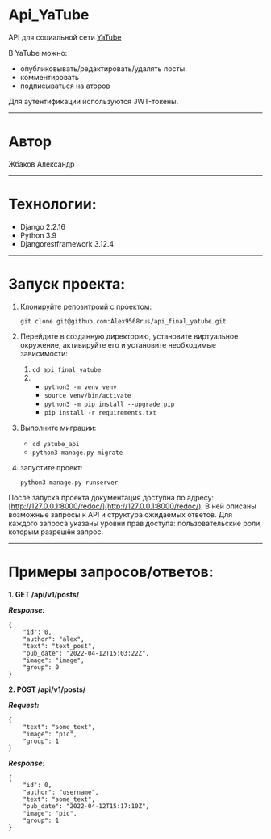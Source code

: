 # Api_YaTube
API для социальной сети [YaTube](https://github.com/Alex9568rus/hw05_final)

В YaTube можно:
* опубликовывать/редактировать/удалять посты
* комментировать
* подписываться на аторов 

Для аутентификации используются JWT-токены.
___

# Автор
Жбаков Александр
___

# Технологии:
* Django 2.2.16
* Python 3.9
* Djangorestframework 3.12.4

___

# Запуск проекта:

1. Клонируйте репозитроий с проектом:

    ```git clone git@github.com:Alex9568rus/api_final_yatube.git```
2. Перейдите в созданную директорию, установите виртуальное окружение, активируйте его и установите необходимые зависимости:
    1. `cd api_final_yatube`
    2. - `python3 -m venv venv`
       - `source venv/bin/activate`
       - `python3 -m pip install --upgrade pip`
       - `pip install -r requirements.txt`
3. Выполните миграции:
    - `cd yatube_api`
    - `python3 manage.py migrate`
4. запустите проект:

    `python3 manage.py runserver`
    
После запуска проекта документация доступна по адресу: [http://127.0.0.1:8000/redoc/](http://127.0.0.1:8000/redoc/). В ней описаны возможные запросы к API и структура ожидаемых ответов. Для каждого запроса указаны уровни прав доступа: пользовательские роли, которым разрешён запрос.
____

# Примеры запросов/ответов:

**1. GET /api/v1/posts/**

***Response:***
    
```
{
    "id": 0,
    "author": "alex",
    "text": "text_post",
    "pub_date": "2022-04-12T15:03:22Z",
    "image": "image",
    "group": 0
}
```

**2. POST /api/v1/posts/**

***Request:***
    
```
{
    "text": "some_text",
    "image": "pic",
    "group": 1
}
```

***Response:***

```
{
    "id": 0,
    "author": "username",
    "text": "some_text",
    "pub_date": "2022-04-12T15:17:10Z",
    "image": "pic",
    "group": 1
}
```
